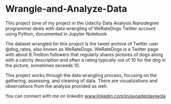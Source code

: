 # Wrangle-and-Analyze-Data
This project (one of my project in the Udacity Data Analysis Nanodegree programme) deals with data wrangling of WeRateDogs Twitter account using Python, documented in Jupyter Notebook

The dataset wrangled for this project is the tweet archive of Twitter user @dog_rates, also known as WeRateDogs. WeRateDogs is a Twitter page with about 8.7million followers that regularly shares pictures of dogs along with a catchy description and often a rating typically out of 10 for the dog in the picture, sometimes exceeds 10.

This project works through the data wrangling process, focusing on the gathering, assessing, and cleaning of data. There are visualizations and observations from the analysis provided as well. 

You can connect with me on linkedIn www.linkedin.com/in/ayoadeolayiwola

